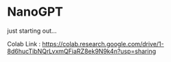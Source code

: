 # NanoGPT
just starting out...

Colab Link : https://colab.research.google.com/drive/1-8d6hucTibNQrLvxmQFiaRZ8ek9N9k4n?usp=sharing
